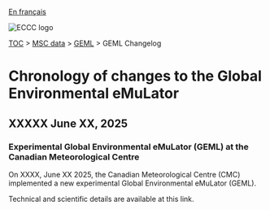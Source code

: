 [En français](changelog_gdps-geml_fr.md)

![ECCC logo](../../img_eccc-logo.png)

[TOC](../../readme_en.md) > [MSC data](../readme_en.md) > [GEML](readme_gdps_en.md) > GEML Changelog

# Chronology of changes to the Global Environmental eMuLator

## XXXXX June XX, 2025

### Experimental Global Environmental eMuLator (GEML) at the Canadian Meteorological Centre

On XXXX, June XX 2025, the Canadian Meteorological Centre (CMC) implemented a new experimental Global Environmental eMuLator (GEML).

Technical and scientific details are available at this link. 

